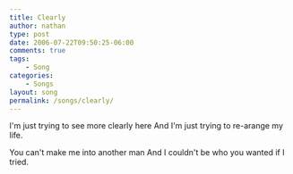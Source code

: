 ```yaml
---
title: Clearly
author: nathan
type: post
date: 2006-07-22T09:50:25-06:00
comments: true
tags:
    - Song
categories:
    - Songs
layout: song
permalink: /songs/clearly/
---
```

I'm just trying to see more clearly here
And I'm just trying to re-arange my life.
<!--more-->
You can't make me into another man
And I couldn't be who you wanted if I tried.
